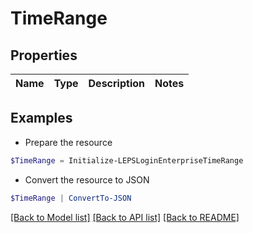 # TimeRange
## Properties

Name | Type | Description | Notes
------------ | ------------- | ------------- | -------------

## Examples

- Prepare the resource
```powershell
$TimeRange = Initialize-LEPSLoginEnterpriseTimeRange 
```

- Convert the resource to JSON
```powershell
$TimeRange | ConvertTo-JSON
```

[[Back to Model list]](../README.md#documentation-for-models) [[Back to API list]](../README.md#documentation-for-api-endpoints) [[Back to README]](../README.md)

